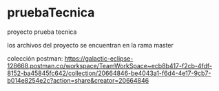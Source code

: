 # pruebaTecnica
proyecto prueba tecnica 

los archivos del proyecto se encuentran en la rama master

colección postman: https://galactic-eclipse-128668.postman.co/workspace/TeamWorkSpace~ecb8b417-f2cb-4fdf-8152-ba45845fc642/collection/20664846-be4043a1-f6d4-4e17-9cb7-b014e8254e2c?action=share&creator=20664846


